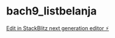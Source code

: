 # bach9_listbelanja

[Edit in StackBlitz next generation editor ⚡️](https://stackblitz.com/~/github.com/syafitri10/bach9_listbelanja)